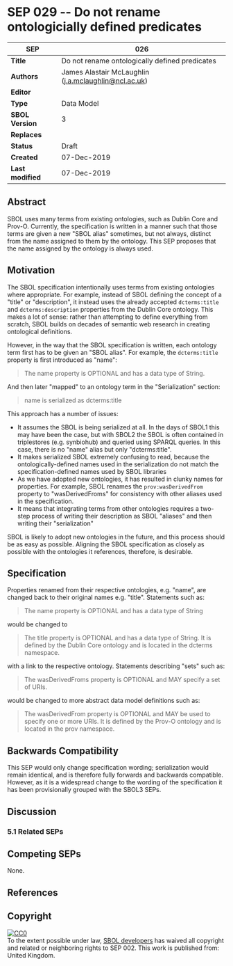 SEP 029 -- Do not rename ontologicially defined predicates
===================================

SEP                     | 026
----------------------|--------------
**Title**                | Do not rename ontologically defined predicates
**Authors**           | James Alastair McLaughlin (j.a.mclaughlin@ncl.ac.uk)
**Editor**            | 
**Type**               | Data Model
**SBOL Version** | 3
**Replaces**        | 
**Status**             | Draft
**Created**          | 07-Dec-2019
**Last modified**  | 07-Dec-2019

## Abstract

SBOL uses many terms from existing ontologies, such as Dublin Core and Prov-O.  Currently, the specification is written in a manner such that those terms are given a new "SBOL alias" sometimes, but not always, distinct from the name assigned to them by the ontology.  This SEP proposes that the name assigned by the ontology is always used.


## Motivation

The SBOL specification intentionally uses terms from existing ontologies where appropriate.  For example, instead of SBOL defining the concept of a "title" or "description", it instead uses the already accepted `dcterms:title` and `dcterms:description` properties from the Dublin Core ontology.  This makes a lot of sense: rather than attempting to define everything from scratch, SBOL builds on decades of semantic web research in creating ontological definitions.

However, in the way that the SBOL specification is written, each ontology term first has to be given an "SBOL alias".  For example, the `dcterms:title` property is first introduced as "name":

> The name property is OPTIONAL and has a data type of String.

And then later "mapped" to an ontology term in the "Serialization" section:

> name is serialized as dcterms:title

This approach has a number of issues:

* It assumes the SBOL is being serialized at all.  In the days of SBOL1 this may have been the case, but with SBOL2 the SBOL is often contained in triplestores (e.g. synbiohub) and queried using SPARQL queries.  In this case, there is no "name" alias but only "dcterms:title".
* It makes serialized SBOL extremely confusing to read, because the ontologically-defined names used in the serialization do not match the specification-defined names used by SBOL libraries
* As we have adopted new ontologies, it has resulted in clunky names for properties. For example, SBOL renames the `prov:wasDerivedFrom` property to "wasDerivedFroms" for consistency with other aliases used in the specification.
* It means that integrating terms from other ontologies requires a two-step process of writing their description as SBOL "aliases" and then writing their "serialization"

SBOL is likely to adopt new ontologies in the future, and this process should be as easy as possible.  Aligning the SBOL specification as closely as possible with the ontologies it references, therefore, is desirable.

## Specification 

Properties renamed from their respective ontologies, e.g. "name", are changed back to their original names e.g. "title". Statements such as:

> The name property is OPTIONAL and has a data type of String

would be changed to

> The title property is OPTIONAL and has a data type of String.  It is defined by the Dublin Core ontology and is located in the dcterms namespace.

with a link to the respective ontology.  Statements describing "sets" such as:

> The wasDerivedFroms property is OPTIONAL and MAY specify a set of URIs. 

would be changed to more abstract data model definitions such as:

> The wasDerivedFrom property is OPTIONAL and MAY be used to specify one or more URIs.  It is defined by the Prov-O ontology and is located in the prov namespace.


## Backwards Compatibility <a name='compatibility'></a>

This SEP would only change specification wording; serialization would remain identical, and is therefore fully forwards and backwards compatible.  However, as it is a widespread change to the wording of the specification it has been provisionally grouped with the SBOL3 SEPs.


## Discussion <a name='discussion'></a>

### 5.1 Related SEPs


## Competing SEPs <a name='competing_seps'></a>

None.

References <a name='references'></a>
----------------

Copyright <a name='copyright'></a>
-------------

<p xmlns:dct="http://purl.org/dc/terms/" xmlns:vcard="http://www.w3.org/2001/vcard-rdf/3.0#">
  <a rel="license"
     href="http://creativecommons.org/publicdomain/zero/1.0/">
    <img src="http://i.creativecommons.org/p/zero/1.0/88x31.png" style="border-style: none;" alt="CC0" />
  </a>
  <br />
  To the extent possible under law,
  <a rel="dct:publisher"
     href="sbolstandard.org">
    <span property="dct:title">SBOL developers</span></a>
  has waived all copyright and related or neighboring rights to
  <span property="dct:title">SEP 002</span>.
This work is published from:
<span property="vcard:Country" datatype="dct:ISO3166"
      content="US" about="sbolstandard.org">
  United Kingdom</span>.
</p>


